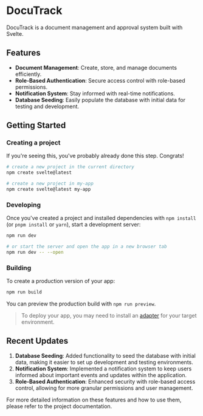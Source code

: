 # DocuTrack

DocuTrack is a document management and approval system built with Svelte.

## Features

- **Document Management**: Create, store, and manage documents efficiently.
- **Role-Based Authentication**: Secure access control with role-based permissions.
- **Notification System**: Stay informed with real-time notifications.
- **Database Seeding**: Easily populate the database with initial data for testing and development.

## Getting Started

### Creating a project

If you're seeing this, you've probably already done this step. Congrats!

```bash
# create a new project in the current directory
npm create svelte@latest

# create a new project in my-app
npm create svelte@latest my-app
```

### Developing

Once you've created a project and installed dependencies with `npm install` (or `pnpm install` or `yarn`), start a development server:

```bash
npm run dev

# or start the server and open the app in a new browser tab
npm run dev -- --open
```

### Building

To create a production version of your app:

```bash
npm run build
```

You can preview the production build with `npm run preview`.

> To deploy your app, you may need to install an [adapter](https://kit.svelte.dev/docs/adapters) for your target environment.

## Recent Updates

1. **Database Seeding**: Added functionality to seed the database with initial data, making it easier to set up development and testing environments.
2. **Notification System**: Implemented a notification system to keep users informed about important events and updates within the application.
3. **Role-Based Authentication**: Enhanced security with role-based access control, allowing for more granular permissions and user management.

For more detailed information on these features and how to use them, please refer to the project documentation.
